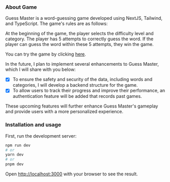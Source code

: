 ### About Game
Guess Master is a word-guessing game developed using NextJS, Tailwind, and TypeScript. The game's rules are as follows:

At the beginning of the game, the player selects the difficulty level and category.
The player has 5 attempts to correctly guess the word.
If the player can guess the word within these 5 attempts, they win the game.

You can try the game by clicking [here](https://guess-master.vercel.app).

In the future, I plan to implement several enhancements to Guess Master, which I will share with you below:

- [x] To ensure the safety and security of the data, including words and categories, I will develop a backend structure for the game.
- [x] To allow users to track their progress and improve their performance, an authentication feature will be added that records past games.

These upcoming features will further enhance Guess Master's gameplay and provide users with a more personalized experience.

### Installation and usage

First, run the development server:

```bash
npm run dev
# or
yarn dev
# or
pnpm dev
```

Open [http://localhost:3000](http://localhost:3000) with your browser to see the result.
